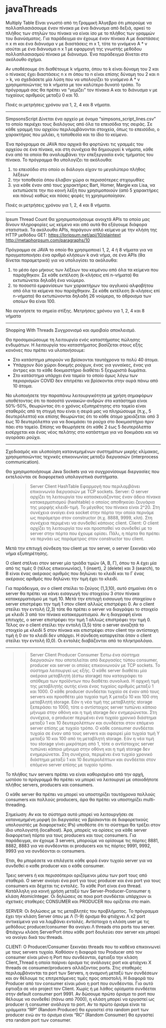 # javaThreads

Multiply Table
Είναι γνωστό από τη Γραμμική Άλγεβρα ότι μπορούμε να πολλαπλασιάσουμε έναν πίνακα με ένα διάνυσμα από δεξιά, 
αρκεί το πλήθος των στηλών του πίνακα να είναι ίσο με το πλήθος των γραμμών του διανύσματος. 
Για παράδειγμα αν έχουμε έναν πίνακα Α με διαστάσεις n x m και ένα διάνυσμα v με διαστάσεις m x 1, 
τότε το γινόμενο Α * v ισούται με ένα διάνυσμα n x 1 με εφαρμογή της γνωστής μεθόδου πολλαπλασιασμού πίνακα
με διάνυσμα. Ένα παράδειγμα δίνεται στο ακόλουθο σχήμα.

Αν υποθέσουμε ότι διαθέτουμε k νήματα, όπου το k είναι δύναμη του 2 και ο πίνακας έχει
διαστάσεις n x m όπου το n είναι επίσης δύναμη του 2 και n > k, να σχεδιάσετε μία λύση που να
υπολογίζει το γινόμενο Α * v χρησιμοποιώντας τα k νήματα με τον καλύτερο δυνατό τρόπο. Το
πρόγραμμά σας θα πρέπει να “γεμίζει” τον πίνακα Α και το διάνυσμα v με τυχαίους αριθμούς
μεταξύ 0 και 10.

Ποιές οι μετρήσεις χρόνου για 1, 2, 4 και 8 νήματα.

---------------------------


SimpsonsScript
Δίνεται ένα αρχείο με όνομα “simpsons_script_lines.csv” το οποίο περιέχει τους διαλόγους από όλα τα επεισόδια της σειράς. 
Σε κάθε γραμμή του αρχείου περιλαμβάνονται στοιχεία, όπως το επεισόδιο, ο χαρακτήρας που μιλάει, η τοποθεσία και το ίδιο
το κείμενο.

Ένα πρόγραμμα σε JAVA που αρχικά θα φορτώνει τις γραμμές του αρχείου σε ένα πίνακα, και στη συνέχεια 
θα δημιουργεί k νήματα, κάθε ένα από τα οποία θα αναλαμβάνει την επεξεργασία ενός τμήματος του πίνακα. 
Το πρόγραμμα θα υπολογίζει τα ακόλουθα:
1) το επεισόδιο στο οποίο οι διάλογοι είχαν το μεγαλύτερο πλήθος λέξεων
2) την τοποθεσία όπου έλαβαν χώρα οι περισσότερες στιχομυθίες
3) για κάθε έναν από τους χαρακτήρες Bart, Homer, Margie και Lisa, να εκτυπώσετε την πιο
κοινή λέξη που χρησιμοποιούν (από 5 χαρακτήρες και πάνω) καθώς και πόσες φορές τη
χρησιμοποίησαν.
 
Ποιές οι μετρήσεις χρόνου για 1, 2, 4 και 8 νήματα.


--------------


Ipsum Thread Count
Θα χρησιμοποιήσουμε ανοιχτά APIs τα οποία μας δίνουν πληροφορίες
ως κείμενο και από αυτά θα εξάγουμε διάφορα στατιστικά. 
Τα ακόλουθα APIs,  παράγουν απλό κείμενο με την κλήση της HTTP
μεθόδου GET:
https://loripsum.net/api/10/plaintext
http://metaphorpsum.com/paragraphs/10

Πρόγραμμα σε JAVA το οποίο θα χρησιμοποιεί 1, 2, 4 ή 8 νήματα για να πραγματοποιήσει ένα αριθμό κλήσεων k ανά νήμα, 
σε ένα APIs (θα δίνεται παραμετρικά) για να υπολογίσει τα ακόλουθα:
1) το μέσο όρο μήκους των λέξεων του κειμένου από όλα τα κείμενα που παράχθηκαν. Σε κάθε
εκτέλεση (k-κλήσεις επί n-νήματα) θα εκτυπώνεται δηλαδή ένα νούμερο.
2) το ποσοστό εμφανίσεων των χαρακτήρων του αγγλικού αλφαβήτου από όλα τα κείμενα που
παράχθηκαν. Σε κάθε εκτέλεση (k-κλήσεις επί n-νήματα) θα εκτυπώνονται δηλαδή 26 νούμερα,
το άθροισμα των οποίων θα είναι 100.

Να αγνοήσετε τα σημεία στίξης.
Μετρήσεις χρόνου για 1, 2, 4 και 8 νήματα


------------------


Shopping With Threads
Συγχρονισμό και αμοιβαίο αποκλεισμό. 

Θα προσομοιώσουμε τη λειτουργία ενός καταστήματος πώλησης ενδυμάτων. 
Η λειτουργία του καταστήματος βασίζεται στους εξής κανόνες που πρέπει να
υλοποιήσουμε:
* Στο κατάστημα μπορούν να βρίσκονται ταυτόχρονα το πολύ 40 άτομα.
* Υπάρχουν δύο χώροι δοκιμής ρούχων, ένας για γυναίκες, ένας για άντρες και το κάθε δοκιμαστήριο διαθέτει 5 ξεχωριστά δωμάτια.
* Στο κατάστημα υπάρχει ένα ταμείο το οποίο όμως λόγω των περιορισμών COVID δεν επιτρέπει να βρίσκονται στην ουρά πάνω από 10 άτομα.

Να υλοποιήσετε την παραπάνω λειτουργικότητα με χρήση σημαφόρων υποθέτοντας ότι το
ποσοστό γυναικών-ανδρών στο κατάστημα είναι 50%-50%, θεωρώντας ότι ο χρόνος
εξυπηρέτησης στο ταμείο είναι σταθερός από τη στιγμή που είναι η σειρά μας να πληρώσουμε
(π.χ., 5 δευτερόλεπτα) και επίσης θεωρώντας ότι το κάθε άτομο χρειάζεται από 3 έως 10
δευτερόλεπτα για να δοκιμάσει τα ρούχα στο δοκιμαστήριο πριν πάει στο ταμείο. Επίσης να
θεωρήσετε ότι κάθε 2 έως 5 δευτερόλεπτα εισέρχεται και ένας νέος πελάτης στο κατάστημα για
να δοκιμάσει και να αγοράσει ρούχα.

-------------------------------


Σχεδιασμός και υλοποίηση κατανεμημένων συστημάτων μικρής κλίμακας,
χρησιμοποιώντας τεχνικές επικοινωνίας μεταξύ διεργασιών (interprocess communication). 

Θα χρησιμοποιήσουμε Java Sockets για να συγχρονίσουμε διεργασίες που 
εκτελούνται σε διαφορετικά υπολογιστικά συστήματα. 


>>Server Client HashTable
Εφαρμογή που περιλαμβάνει επικοινωνία διεργασιών με TCP sockets. 
Server: Ο server αρχίζει τη λειτουργία  του κατασκευάζοντας έναν άδειο πίνακα
κατακερματισμού (hashtable) ο οποίος αποθηκεύει ζευγάρια της μορφής κλειδί-τιμή. Το μέγεθος
του πίνακα είναι 2^20. Στη συνέχεια ανοίγει ένα socket στην πόρτα την οποία περνάμε ως
παράμετρο στον constructor (π.χ. 8888, 9999, κλπ). Στη συνέχεια περιμένει να συνδεθεί
κάποιος client.
Client: Ο client αρχίζει τη λειτουργία του και προσπαθεί να συνδεθεί με το server στην πόρτα
που έχουμε ορίσει. Πάλι, η πόρτα θα πρέπει να περνάει ως παράμετρος στον constructor του
client.

Μετά την επιτυχή σύνδεση του client με τον server, ο server ξεκινάει νέο νήμα εξυπηρέτησης.

Ο client στέλνει στον server μία τριάδα τιμών (Α, Β, Γ), όπου το Α έχει μία από τις τιμές 0 (τέλος επικοινωνίας), 
1 (insert), 2 (delete) και 3 (search), το Β είναι ένας ακέραιος αριθμός που δηλώνει το κλειδί και το
Γ ένας ακέραιος αριθμός που δηλώνει την τιμή έχει το κλειδί. 

Για παράδειγμα, αν ο client στείλει το ζεύγος (1,3,10), αυτό σημαίνει ότι ο server θα πρέπει να 
κάνει εισαγωγή του στοιχείου 3 στον πίνακα κατακερματισμού με τιμή 10. Μετά την επιτυχή εισαγωγή 
του στοιχείου ο server επιστρέφει την τιμή 1 στον client αλλιώς επιστρέφει 0. Αν ο client στείλει την εντολή (2,3) τότε θα
πρέπει ο server να διαγράψει το στοιχείο με κλειδί 3 από τον πίνακα κατακερματισμού. 
Αν η διαγραφή είναι επιτυχής, ο server επιστρέφει την τιμή 1 αλλιώς επιστρέφει την τιμή 0. 
Τέλος αν ο client στείλει την εντολή (3,5) τότε ο server αναζητά το στοιχείο με κλειδί 5 στον πίνακα και
επιστρέφει στον client την αντίστοιχη τιμή ή 0 αν το κλειδί δεν υπάρχει. 
Η σύνδεση καταργείται όταν ο client στείλει την εντολή (0,0). 
Οι εντολές διαβάζονται από το πληκτρολόγιο.



----------------------

>>Server Client Producer Consumer
Έστω ένα σύστημα διεργασιών που αποτελείται από διεργασίες τύπου consumer, producer
και server οι οποίες επικοινωνούν με TCP sockets. Το σύστημα λειτουργεί ως εξής.
Ο κάθε server διαθέτει μία ακέραια μεταβλητή (έστω storage) που καταγράφει το απόθεμα των
προϊόντων που διαθέτει συνολικά. Η αρχική τιμή της μεταβλητής αυτής είναι ένας τυχαίος
αριθμός μεταξύ 1 και 1000.
Ο κάθε producer συνδέεται τυχαία σε έναν από τους servers και προσθέτει μία τυχαία τιμή Χ
μεταξύ 10 και 100 στη μεταβλητή storage. Εάν η νέα τιμή της μεταβλητής storage ξεπεράσει το
1000, τότε ο αντίστοιχος server τυπώνει κάποιο μήνυμα στην οθόνη και η τιμή storage δεν
ενημερώνεται. Στη συνέχεια, ο producer περιμένει ένα τυχαίο χρονικό διάστημα μεταξύ 1 και 10
δευτερολέπτων και συνδέεται στον επόμενο server επίσης με τυχαίο τρόπο.
Ο κάθε consumer συνδέεται τυχαία σε έναν από τους servers και αφαιρεί μία τυχαία τιμή Υ
μεταξύ 10 και 100 από τη μεταβλητή storage. Εάν η νέα τιμή του storage γίνει μικρότερη από 1,
τότε ο αντίστοιχος server τυπώνει κάποιο μήνυμα στην οθόνη και η τιμή storage δεν
ενημερώνεται. Στη συνέχεια, περιμένει ένα τυχαίο χρονικό διάστημα μεταξύ 1 και 10
δευτερολέπτων και συνδέεται στον επόμενο server επίσης με τυχαίο τρόπο.

Το πλήθος των servers πρέπει να είναι καθορισμένο από την αρχή, ωστόσο το πρόγραμμά 
θα πρέπει να μπορεί να λειτουργεί με οποιοδήποτε πλήθος servers, producers και consumers.

O κάθε server θα πρέπει να μπορεί να υποστηρίζει ταυτόχρονα πολλούς
consumers και πολλούς producers, άρα θα πρέπει να υποστηρίζει multi-threading.

Σημείωση: Αν και το σύστημα αυτό μπορεί να λειτουργήσει σε κατανεμημένη μορφή (οι
διεργασίες να βρίσκονται σε διαφορετικούς υπολογιστές με διαφορετικές IPs) υποθέστε ότι το 
σύστημα θα τρέξει στον ίδιο υπολογιστή (localhost). 
Άρα, μπορείς να ορίσεις για κάθε server διαφορετική πόρτα για τους producers και τους consumers. 
Για παράδειγμα, αν έχουμε 3 servers, μπορούμε να ορίσουμε τις πόρτες 8881, 8882, 8883 για να 
συνδέονται οι producers και τις πόρτες 9991, 9992, 9993 για να συνδέονται οι consumers. 

Έτσι, θα μπορέσετε να επιλέγετε κάθε φορά έναν τυχαίο server για να συνδεθεί ο καθε producer και ο κάθε consumer.


Τρεις servers ή και περισσότεροι οριζόμενοι μέσω των port τους από σταθερά. Ο server ανοίγει ένα port για τους producer και ένα port για τους consumers 
και δέχεται τις εντολές. To κάθε Port είναι ένα thread. Κατάλληλη για κοινή χρήση μεταξύ των Server-Producer-Consumer η κλάση AtomicInteger. 
Οι δηλώσεις σε ποια port συνδέεται υπάρχουν οι σχετικές σταθερές CONSUMER και PRODUCER που ορίζεται στο main.

SERVER:
Οι δηλώσεις με τις μεταβλητές του προβλήματος. Το πρόγραμμα έχει την κλάση Server όπου με Λ (1-9) όρισμα θα φτιάχνει Λ x2 port αντικείμενα για να λαμβάνει εντολές.
Αντίστοιχα η κλάση user με τις μεθόδους producer/consumer θα ανοίγει Λ threads στα ports του server.
Φτιάχνω κλάση ServerPort όπου κάθε port δουλεύει σαν server και μπορεί να ανοίγει δικά του threads. 

CLIENT:
O Producer/Consumer ξεκινάει threads που το καθένα επικοινωνεί με τους servers τυχαία. Καθόσον η διαφορά του Producer από τον consumer είναι 
μόνο η Port που συνδέονται, έφτιαξα την κλάση Client_Thread η οποία παίρνει όρισμα τις ανάλογες port και φτιάχνει Χ threads σε consumer/producers αλλάζοντας ports.
Στις σταθερές περιλαμβάνονται τα port των Servers, η αναμονή μεταξύ των συνδέσεων και αν θέλουμε τις επιτρεπόμενες τιμές προς αποστολή.
Η διαφορά του Producer από τον consumer είναι μόνο η port που συνδέονται. Για αυτό έφτιαξα σε νέο project τον Client. Χωρίς ή με λάθος ορίσματα συνδέεται στην default consumer port 9991.
 Αν δώσουμε πρώτο όρισμα το port που θέλουμε να συνδεθεί (πάνω από 7000), η κλάση μπορεί να εργαστεί  ως producer ή consumer ανάλογα το port. 
Αν το πρώτο όρισμα είναι τα γράμματα “RP” (Random Producer) θα εργαστεί στα random port των producer ενώ αν το όρισμα είναι “RC” (Random Consumer) θα  εργαστεί στα  random port των consumer.
